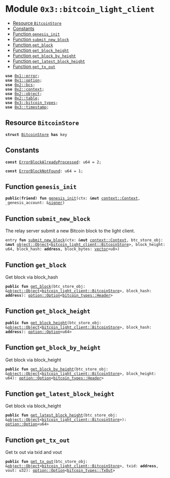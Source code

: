 
<a name="0x3_bitcoin_light_client"></a>

# Module `0x3::bitcoin_light_client`



-  [Resource `BitcoinStore`](#0x3_bitcoin_light_client_BitcoinStore)
-  [Constants](#@Constants_0)
-  [Function `genesis_init`](#0x3_bitcoin_light_client_genesis_init)
-  [Function `submit_new_block`](#0x3_bitcoin_light_client_submit_new_block)
-  [Function `get_block`](#0x3_bitcoin_light_client_get_block)
-  [Function `get_block_height`](#0x3_bitcoin_light_client_get_block_height)
-  [Function `get_block_by_height`](#0x3_bitcoin_light_client_get_block_by_height)
-  [Function `get_latest_block_height`](#0x3_bitcoin_light_client_get_latest_block_height)
-  [Function `get_tx_out`](#0x3_bitcoin_light_client_get_tx_out)


<pre><code><b>use</b> <a href="">0x1::error</a>;
<b>use</b> <a href="">0x1::option</a>;
<b>use</b> <a href="">0x2::bcs</a>;
<b>use</b> <a href="">0x2::context</a>;
<b>use</b> <a href="">0x2::object</a>;
<b>use</b> <a href="">0x2::table</a>;
<b>use</b> <a href="bitcoin_types.md#0x3_bitcoin_types">0x3::bitcoin_types</a>;
<b>use</b> <a href="timestamp.md#0x3_timestamp">0x3::timestamp</a>;
</code></pre>



<a name="0x3_bitcoin_light_client_BitcoinStore"></a>

## Resource `BitcoinStore`



<pre><code><b>struct</b> <a href="bitcoin_light_client.md#0x3_bitcoin_light_client_BitcoinStore">BitcoinStore</a> <b>has</b> key
</code></pre>



<a name="@Constants_0"></a>

## Constants


<a name="0x3_bitcoin_light_client_ErrorBlockAlreadyProcessed"></a>



<pre><code><b>const</b> <a href="bitcoin_light_client.md#0x3_bitcoin_light_client_ErrorBlockAlreadyProcessed">ErrorBlockAlreadyProcessed</a>: u64 = 2;
</code></pre>



<a name="0x3_bitcoin_light_client_ErrorBlockNotFound"></a>



<pre><code><b>const</b> <a href="bitcoin_light_client.md#0x3_bitcoin_light_client_ErrorBlockNotFound">ErrorBlockNotFound</a>: u64 = 1;
</code></pre>



<a name="0x3_bitcoin_light_client_genesis_init"></a>

## Function `genesis_init`



<pre><code><b>public</b>(<b>friend</b>) <b>fun</b> <a href="bitcoin_light_client.md#0x3_bitcoin_light_client_genesis_init">genesis_init</a>(ctx: &<b>mut</b> <a href="_Context">context::Context</a>, _genesis_account: &<a href="">signer</a>)
</code></pre>



<a name="0x3_bitcoin_light_client_submit_new_block"></a>

## Function `submit_new_block`

The relay server submit a new Bitcoin block to the light client.


<pre><code>entry <b>fun</b> <a href="bitcoin_light_client.md#0x3_bitcoin_light_client_submit_new_block">submit_new_block</a>(ctx: &<b>mut</b> <a href="_Context">context::Context</a>, btc_store_obj: &<b>mut</b> <a href="_Object">object::Object</a>&lt;<a href="bitcoin_light_client.md#0x3_bitcoin_light_client_BitcoinStore">bitcoin_light_client::BitcoinStore</a>&gt;, block_height: u64, block_hash: <b>address</b>, block_bytes: <a href="">vector</a>&lt;u8&gt;)
</code></pre>



<a name="0x3_bitcoin_light_client_get_block"></a>

## Function `get_block`

Get block via block_hash


<pre><code><b>public</b> <b>fun</b> <a href="bitcoin_light_client.md#0x3_bitcoin_light_client_get_block">get_block</a>(btc_store_obj: &<a href="_Object">object::Object</a>&lt;<a href="bitcoin_light_client.md#0x3_bitcoin_light_client_BitcoinStore">bitcoin_light_client::BitcoinStore</a>&gt;, block_hash: <b>address</b>): <a href="_Option">option::Option</a>&lt;<a href="bitcoin_types.md#0x3_bitcoin_types_Header">bitcoin_types::Header</a>&gt;
</code></pre>



<a name="0x3_bitcoin_light_client_get_block_height"></a>

## Function `get_block_height`



<pre><code><b>public</b> <b>fun</b> <a href="bitcoin_light_client.md#0x3_bitcoin_light_client_get_block_height">get_block_height</a>(btc_store_obj: &<a href="_Object">object::Object</a>&lt;<a href="bitcoin_light_client.md#0x3_bitcoin_light_client_BitcoinStore">bitcoin_light_client::BitcoinStore</a>&gt;, block_hash: <b>address</b>): <a href="_Option">option::Option</a>&lt;u64&gt;
</code></pre>



<a name="0x3_bitcoin_light_client_get_block_by_height"></a>

## Function `get_block_by_height`

Get block via block_height


<pre><code><b>public</b> <b>fun</b> <a href="bitcoin_light_client.md#0x3_bitcoin_light_client_get_block_by_height">get_block_by_height</a>(btc_store_obj: &<a href="_Object">object::Object</a>&lt;<a href="bitcoin_light_client.md#0x3_bitcoin_light_client_BitcoinStore">bitcoin_light_client::BitcoinStore</a>&gt;, block_height: u64): <a href="_Option">option::Option</a>&lt;<a href="bitcoin_types.md#0x3_bitcoin_types_Header">bitcoin_types::Header</a>&gt;
</code></pre>



<a name="0x3_bitcoin_light_client_get_latest_block_height"></a>

## Function `get_latest_block_height`

Get block via block_height


<pre><code><b>public</b> <b>fun</b> <a href="bitcoin_light_client.md#0x3_bitcoin_light_client_get_latest_block_height">get_latest_block_height</a>(btc_store_obj: &<a href="_Object">object::Object</a>&lt;<a href="bitcoin_light_client.md#0x3_bitcoin_light_client_BitcoinStore">bitcoin_light_client::BitcoinStore</a>&gt;): <a href="_Option">option::Option</a>&lt;u64&gt;
</code></pre>



<a name="0x3_bitcoin_light_client_get_tx_out"></a>

## Function `get_tx_out`

Get tx out via txid and vout


<pre><code><b>public</b> <b>fun</b> <a href="bitcoin_light_client.md#0x3_bitcoin_light_client_get_tx_out">get_tx_out</a>(btc_store_obj: &<a href="_Object">object::Object</a>&lt;<a href="bitcoin_light_client.md#0x3_bitcoin_light_client_BitcoinStore">bitcoin_light_client::BitcoinStore</a>&gt;, txid: <b>address</b>, vout: u32): <a href="_Option">option::Option</a>&lt;<a href="bitcoin_types.md#0x3_bitcoin_types_TxOut">bitcoin_types::TxOut</a>&gt;
</code></pre>

